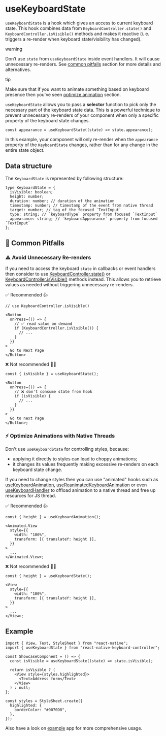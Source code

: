 # useKeyboardState

`useKeyboardState` is a hook which gives an access to current keyboard state. This hook combines data from `KeyboardController.state()` and `KeyboardController.isVisible()` methods and makes it reactive (i. e. triggers a re-render when keyboard state/visibility has changed).

warning

Don’t use `state` from `useKeyboardState` inside event handlers. It will cause unnecessary re-renders. See [common pitfalls](/react-native-keyboard-controller/pr-preview/pr-1145/docs/api/hooks/keyboard/use-keyboard-state.md#-common-pitfalls) section for more details and alternatives.

tip

Make sure that if you want to animate something based on keyboard presence then you've seen [optimize animation](/react-native-keyboard-controller/pr-preview/pr-1145/docs/api/hooks/keyboard/use-keyboard-state.md#%EF%B8%8F-optimize-animations-with-native-threads) section.

`useKeyboardState` allows you to pass a **selector** function to pick only the necessary part of the keyboard state data. This is a powerful technique to prevent unnecessary re-renders of your component when only a specific property of the keyboard state changes.

```
const appearance = useKeyboardState((state) => state.appearance);
```

In this example, your component will only re-render when the `appearance` property of the `KeyboardState` changes, rather than for any change in the entire state object.

## Data structure[​](/react-native-keyboard-controller/pr-preview/pr-1145/docs/api/hooks/keyboard/use-keyboard-state.md#data-structure "Direct link to Data structure")

The `KeyboardState` is represented by following structure:

```
type KeyboardState = {
  isVisible: boolean;
  height: number;
  duration: number; // duration of the animation
  timestamp: number; // timestamp of the event from native thread
  target: number; // tag of the focused `TextInput`
  type: string; // `keyboardType` property from focused `TextInput`
  appearance: string; // `keyboardAppearance` property from focused `TextInput`
};
```

## 🚫 Common Pitfalls[​](/react-native-keyboard-controller/pr-preview/pr-1145/docs/api/hooks/keyboard/use-keyboard-state.md#-common-pitfalls "Direct link to 🚫 Common Pitfalls")

### ⚠️ Avoid Unnecessary Re-renders[​](/react-native-keyboard-controller/pr-preview/pr-1145/docs/api/hooks/keyboard/use-keyboard-state.md#️-avoid-unnecessary-re-renders "Direct link to ⚠️ Avoid Unnecessary Re-renders")

If you need to access the keyboard `state` in callbacks or event handlers then consider to use [KeyboardController.state()](/react-native-keyboard-controller/pr-preview/pr-1145/docs/api/keyboard-controller.md#state) or [KeyboardController.isVisible()](/react-native-keyboard-controller/pr-preview/pr-1145/docs/api/keyboard-controller.md#isvisible) methods instead. This allows you to retrieve values as needed without triggering unnecessary re-renders.

✅ Recommended 👍

```
// use KeyboardController.isVisible()

<Button
  onPress={() => {
    // ✅ read value on demand
    if (KeyboardController.isVisible()) {
      // ...
    }
  }}
>
  Go to Next Page
</Button>
```

❌ Not recommended 🙅‍♂️

```
const { isVisible } = useKeyboardState();

<Button
  onPress={() => {
    // ❌ don't consume state from hook
    if (isVisible) {
      // ...
    }
  }}
>
  Go to next Page
</Button>;
```

### ⚡️ Optimize Animations with Native Threads[​](/react-native-keyboard-controller/pr-preview/pr-1145/docs/api/hooks/keyboard/use-keyboard-state.md#️-optimize-animations-with-native-threads "Direct link to ⚡️ Optimize Animations with Native Threads")

Don't use `useKeyboardState` for controlling styles, because:

* applying it directly to styles can lead to choppy animations;
* it changes its values frequently making excessive re-renders on each keyboard state change.

If you need to change styles then you can use "animated" hooks such as [useKeyboardAnimation](/react-native-keyboard-controller/pr-preview/pr-1145/docs/api/hooks/keyboard/use-keyboard-animation.md), [useReanimatedKeyboardAnimation](/react-native-keyboard-controller/pr-preview/pr-1145/docs/api/hooks/keyboard/use-reanimated-keyboard-animation.md) or even [useKeyboardHandler](/react-native-keyboard-controller/pr-preview/pr-1145/docs/api/hooks/keyboard/use-keyboard-handler.md) to offload animation to a native thread and free up resources for JS thread.

✅ Recommended 👍

```
const { height } = useKeyboardAnimation();

<Animated.View
  style={{
    width: "100%",
    transform: [{ translateY: height }],
  }}
>
  ...
</Animated.View>;
```

❌ Not recommended 🙅‍♂️

```
const { height } = useKeyboardState();

<View
  style={{
    width: "100%",
    transform: [{ translateY: height }],
  }}
>
  ...
</View>;
```

## Example[​](/react-native-keyboard-controller/pr-preview/pr-1145/docs/api/hooks/keyboard/use-keyboard-state.md#example "Direct link to Example")

```
import { View, Text, StyleSheet } from "react-native";
import { useKeyboardState } from "react-native-keyboard-controller";

const ShowcaseComponent = () => {
  const isVisible = useKeyboardState((state) => state.isVisible);

  return isVisible ? (
    <View style={styles.highlighted}>
      <Text>Address form</Text>
    </View>
  ) : null;
};

const styles = StyleSheet.create({
  highlighted: {
    borderColor: "#0070D8",
  },
});
```

Also have a look on [example](https://github.com/kirillzyusko/react-native-keyboard-controller/tree/main/example) app for more comprehensive usage.
